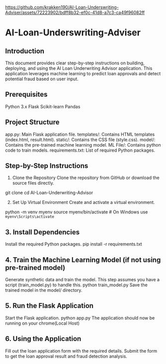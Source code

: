 


https://github.com/krakken190/AI-Loan-Underswriting-Adviser/assets/72223902/bdff8b32-ef0c-41d8-a7c3-ca49f96082ff




# AI-Loan-Underswriting-Adviser

## Introduction
This document provides clear step-by-step instructions on building, deploying, and using the AI Loan Underwriting Advisor application. This application leverages machine learning to predict loan approvals and detect potential fraud based on user input.

## Prerequisites
Python 3.x
Flask
Scikit-learn
Pandas

## Project Structure
app.py: Main Flask application file.
templates/: Contains HTML templates (index.html, result.html).
static/: Contains the CSS file (style.css).
model/: Contains the pre-trained machine learning model.
ML File/: Contains python code to train models.
requirements.txt: List of required Python packages.

## Step-by-Step Instructions
1. Clone the Repository
Clone the repository from GitHub or download the source files directly.

git clone <repository-url>
cd AI-Loan-Underwriting-Advisor

2. Set Up Virtual Environment
Create and activate a virtual environment.

python -m venv myenv
source myenv/bin/activate  # On Windows use `myenv\Scripts\activate`

## 3. Install Dependencies

Install the required Python packages.
pip install -r requirements.txt

## 4. Train the Machine Learning Model (if not using pre-trained model)

Generate synthetic data and train the model. This step assumes you have a script (train_model.py) to handle this.
python train_model.py
Save the trained model in the model/ directory.

## 5. Run the Flask Application
Start the Flask application.
python app.py
The application should now be running on your chrome(Local Host)

## 6. Using the Application

Fill out the loan application form with the required details.
Submit the form to get the loan approval result and fraud detection analysis.
